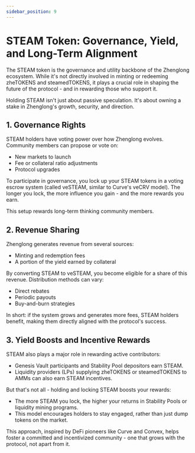 ```yaml
---
sidebar_position: 9
---
```


# STEAM Token: Governance, Yield, and Long-Term Alignment

The STEAM token is the governance and utility backbone of the Zhenglong ecosystem. While it's not directly involved in minting or redeeming zheTOKENS and steamedTOKENS, it plays a crucial role in shaping the future of the protocol - and in rewarding those who support it.

Holding STEAM isn't just about passive speculation. It's about owning a stake in Zhenglong's growth, security, and direction.

## 1. Governance Rights

STEAM holders have voting power over how Zhenglong evolves. Community members can propose or vote on:

- New markets to launch
- Fee or collateral ratio adjustments
- Protocol upgrades

To participate in governance, you lock up your STEAM tokens in a voting escrow system (called veSTEAM, similar to Curve's veCRV model). The longer you lock, the more influence you gain - and the more rewards you earn.

This setup rewards long-term thinking community members.

## 2. Revenue Sharing

Zhenglong generates revenue from several sources:

- Minting and redemption fees
- A portion of the yield earned by collateral

By converting STEAM to veSTEAM, you become eligible for a share of this revenue. Distribution methods can vary:

- Direct rebates
- Periodic payouts
- Buy-and-burn strategies

In short: if the system grows and generates more fees, STEAM holders benefit, making them directly aligned with the protocol's success.

## 3. Yield Boosts and Incentive Rewards

STEAM also plays a major role in rewarding active contributors:

- Genesis Vault participants and Stability Pool depositors earn STEAM.
- Liquidity providers (LPs) supplying zheTOKENS or steamedTOKENS to AMMs can also earn STEAM incentives.

But that's not all - holding and locking STEAM boosts your rewards:

- The more STEAM you lock, the higher your returns in Stability Pools or liquidity mining programs.
- This model encourages holders to stay engaged, rather than just dump tokens on the market.

This approach, inspired by DeFi pioneers like Curve and Convex, helps foster a committed and incentivized community - one that grows with the protocol, not apart from it.
